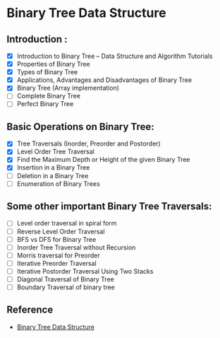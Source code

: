 # Binary Tree Data Structure

## Introduction :
- [x] Introduction to Binary Tree – Data Structure and Algorithm Tutorials
- [x] Properties of Binary Tree
- [x] Types of Binary Tree
- [x] Applications, Advantages and Disadvantages of Binary Tree
- [x] Binary Tree (Array implementation)
- [ ] Complete Binary Tree
- [ ] Perfect Binary Tree

## Basic Operations on Binary Tree:
- [x] Tree Traversals (Inorder, Preorder and Postorder)
- [x] Level Order Tree Traversal
- [x] Find the Maximum Depth or Height of the given Binary Tree
- [x] Insertion in a Binary Tree
- [ ] Deletion in a Binary Tree
- [ ] Enumeration of Binary Trees
  
## Some other important Binary Tree Traversals:
- [ ] Level order traversal in spiral form
- [ ] Reverse Level Order Traversal
- [ ] BFS vs DFS for Binary Tree
- [ ] Inorder Tree Traversal without Recursion
- [ ] Morris traversal for Preorder
- [ ] Iterative Preorder Traversal
- [ ] Iterative Postorder Traversal Using Two Stacks
- [ ] Diagonal Traversal of Binary Tree
- [ ] Boundary Traversal of binary tree
  
## Reference

+ [Binary Tree Data Structure](https://www.geeksforgeeks.org/binary-tree-data-structure/?ref=lbp)
